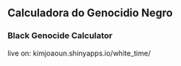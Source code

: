 ## Calculadora do Genocidio Negro
### Black Genocide Calculator

live on: kimjoaoun.shinyapps.io/white_time/
